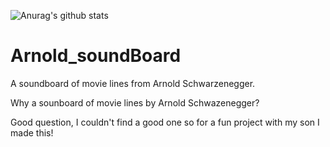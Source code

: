 ![Anurag's github stats](https://github-readme-stats.vercel.app/api?username=digitaltheorist&show_icons=true&theme=dracula)

# Arnold_soundBoard
A soundboard of movie lines from Arnold Schwarzenegger.

Why a sounboard of movie lines by Arnold Schwazenegger?

Good question, I couldn't find a good one so for a fun project with my son I made this! 
